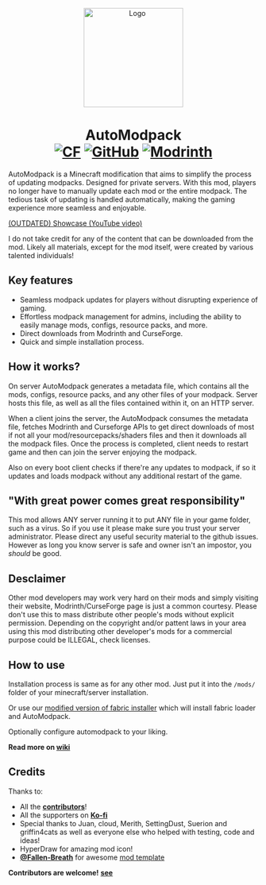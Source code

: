 <p align="center"><img src="https://i.imgur.com/hcYOgtJ.png" alt="Logo" width="200"></p>
<h1 align="center">AutoModpack  <br>
    <a href="https://www.curseforge.com/minecraft/mc-mods/automodpack"><img src="http://cf.way2muchnoise.eu/639211.svg" alt="CF"></a>
    <a href="https://github.com/Skidamek/AutoModpack/releases"><img src="https://img.shields.io/github/downloads/skidamek/automodpack/total?style=round&logo=github" alt="GitHub"></a>
    <a href="https://modrinth.com/mod/automodpack"><img src="https://img.shields.io/modrinth/dt/k68glP2e?logo=modrinth&label=&style=flat&color=242629" alt="Modrinth"></a>
</h1>

AutoModpack is a Minecraft modification that aims to simplify the process of updating modpacks. Designed for private servers. With this mod, players no longer have to manually update each mod or the entire modpack. The tedious task of updating is handled automatically, making the gaming experience more seamless and enjoyable.

[(OUTDATED) Showcase (YouTube video)](https://youtu.be/lPPzaNPn8g8)

I do not take credit for any of the content that can be downloaded from the mod. Likely all materials, except for the mod itself, were created by various talented individuals!

## Key features
- Seamless modpack updates for players without disrupting experience of gaming.
- Effortless modpack management for admins, including the ability to easily manage mods, configs, resource packs, and more.
- Direct downloads from Modrinth and CurseForge.
- Quick and simple installation process.

## How it works?
On server AutoModpack generates a metadata file, which contains all the mods, configs, resource packs, and any other files of your modpack. Server hosts this file, as well as all the files contained within it, on an HTTP server.

When a client joins the server, the AutoModpack consumes the metadata file, fetches Modrinth and Curseforge APIs to get direct downloads of most if not all your mod/resourcepacks/shaders files and then it downloads all the modpack files. Once the process is completed, client needs to restart game and then can join the server enjoying the modpack.

Also on every boot client checks if there're any updates to modpack, if so it updates and loads modpack without any additional restart of the game.

## "With great power comes great responsibility"

This mod allows ANY server running it to put ANY file in your game folder, such as a virus. So if you use it please make sure you trust your server administrator. Please direct any useful security material to the github issues. However as long you know server is safe and owner isn't an impostor, you *should* be good.

## Desclaimer

Other mod developers may work very hard on their mods and simply visiting their website, Modrinth/CurseForge page is just a common courtesy. Please don't use this to mass distribute other people's mods without explicit permission. Depending on the copyright and/or pattent laws in your area using this mod distributing other developer's mods for a commercial purpose could be ILLEGAL, check licenses.


## How to use

Installation process is same as for any other mod. Just put it into the `/mods/` folder of your minecraft/server installation.

Or use our [modified version of fabric installer](https://github.com/Skidamek/AutoModpack-Installer/releases/tag/Latest) which will install fabric loader and AutoModpack.

Optionally configure automodpack to your liking.

**Read more on [wiki](https://github.com/Skidamek/AutoModpack/wiki)**

## Credits
Thanks to:
- All the [**contributors**](https://github.com/Skidamek/AutoModpack/graphs/contributors)!
- All the supporters on [**Ko-fi**](https://ko-fi.com/skidam)
- Special thanks to Juan, cloud, Merith, SettingDust, Suerion and griffin4cats as well as everyone else who helped with testing, code and ideas!
- HyperDraw for amazing mod icon!
- [**@Fallen-Breath**](https://github.com/Fallen-Breath) for awesome [mod template](https://github.com/Fallen-Breath/fabric-mod-template/)

**Contributors are welcome!**
[**see**](CONTRIBUTING.md)
